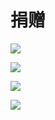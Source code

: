 # 捐赠

[![](https://img.shields.io/badge/-微信支付-2aae67.svg?style=for-the-badge&logo=wechat&logoColor=white)](https://user-images.githubusercontent.com/95170151/193442239-c61de2ba-6795-4ad0-9952-edc75fc2027e.jpg)

[![](https://img.shields.io/badge/-支付宝-1578ff.svg?style=for-the-badge&logo=alipay&logoColor=white)](https://qr.alipay.com/fkx19036u5u2jqclecxxd35)

[![](https://img.shields.io/badge/-QQ支付-1578ff.svg?style=for-the-badge&logo=tencentqq&logoColor=white)](https://user-images.githubusercontent.com/95170151/205419191-f92eefa9-ab54-43a1-92ee-6984a5bee2db.png)

[![](https://img.shields.io/badge/-爱发电-8161db.svg?style=for-the-badge&logo=patreon&logoColor=white)](https://afdian.net/a/beixin)